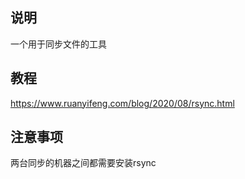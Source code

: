 ## 说明
一个用于同步文件的工具

## 教程
https://www.ruanyifeng.com/blog/2020/08/rsync.html

## 注意事项
两台同步的机器之间都需要安装rsync